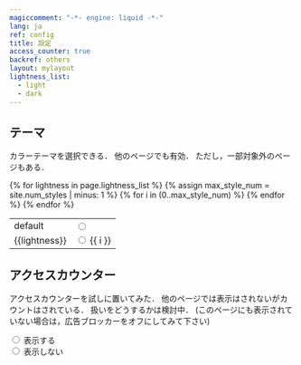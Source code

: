 ```yaml
---
magiccomment: "-*- engine: liquid -*-"
lang: ja
ref: config
title: 設定
access_counter: true
backref: others
layout: mylayout
lightness_list:
  - light
  - dark
---
```


## テーマ

カラーテーマを選択できる．
他のページでも有効．
ただし，一部対象外のページもある．

<script type="text/javascript">
 {% include dynamic-css.js %}
 function update_theme_button(style_id, lightness){
   document.getElementById(`select-css-default`).checked = false;
   for (var i = 0; i < {{ site.num_styles }}; i++){
     document.getElementById(`select-css-light-${i}`).checked = false;
     document.getElementById(`select-css-dark-${i}`).checked = false;
   }
   const theme = get_theme();
   if (theme){
     document.getElementById(`select-css-${theme}`).checked = true;
   }
 }
 document.addEventListener("DOMContentLoaded", update_theme_button);
</script>

<table id="select-css">
  <tr>
    <td>
      default
    </td>
    <td>
      <input type="radio"
             name="select-css"
             class="select-css"
             value="0"
             id="select-css-default"
             onchange='theme="";apply_theme(theme);save_theme(theme);' />
      <label for="select-css-default"></label>
    </td>
  </tr>
  {% for lightness in page.lightness_list %}
    <tr>
      <td>{{lightness}}</td>
      {% assign max_style_num = site.num_styles | minus: 1 %}
      {% for i in (0..max_style_num) %}
        <td>
          <input type="radio"
                 name="select-css"
                 class="select-css"
                 value="{{ i }}"
                 id="select-css-{{lightness}}-{{ i }}"
                 onchange='theme="{{lightness}}-{{i}}";apply_theme(theme);save_theme(theme);' />
          {{ i }}
          <label for="select-css-{{lightness}}-{{ i }}"></label>
        </td>
      {% endfor %}
    </tr>
  {% endfor %}
</table>


## アクセスカウンター
アクセスカウンターを試しに置いてみた．
他のページでは表示はされないがカウントはされている．
扱いをどうするかは検討中．
(このページにも表示されていない場合は，広告ブロッカーをオフにしてみて下さい)

<script type="text/javascript">
 function save(){
   const button_true = document.getElementById("show-counter-true");
   const button_false = document.getElementById("show-counter-false");
   if (button_true.checked){
     localStorage.setItem("show-counter", true);
   }
   if (button_false.checked){
     localStorage.setItem("show-counter", false);
   }
 }
 function initialize(){
   const button_true = document.getElementById("show-counter-true");
   const button_false = document.getElementById("show-counter-false");
   if (localStorage.getItem("show-counter") === "true"){
     button_true.checked = true;
   } else {
     button_false.checked = true;
   }
 }
 document.addEventListener("DOMContentLoaded", initialize);
</script>

<div>
  <input type="radio" name="show-counter" value="true" id="show-counter-true" onchange="save()" />
  <label for="show-counter-true">表示する</label>  <br/>
  <input type="radio" name="show-counter" value="false" id="show-counter-false" onchange="save()" />
  <label for="show-counter-false">表示しない</label> <br/>
  <!-- <input type="button" id="show-counter-button" name="show-counter-save" value="設定" onclick="save()" /> -->
</div>
